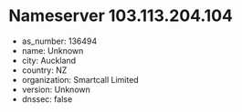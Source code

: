 # Nameserver 103.113.204.104

* as_number: 136494
* name: Unknown
* city: Auckland
* country: NZ
* organization: Smartcall Limited
* version: Unknown
* dnssec: false
